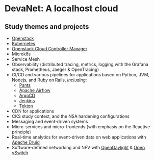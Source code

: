 # DevaNet: A localhost cloud

## Study themes and projects

- [Openstack](https://www.openstack.org/)
- [Kubernetes](https://kubernetes.io/)
- [Openstack Cloud Controller Manager](https://github.com/kubernetes/cloud-provider-openstack/blob/master/docs/openstack-cloud-controller-manager/using-openstack-cloud-controller-manager.md)
- [Microk8s](https://microk8s.io/)
- Service Mesh
- Observability (distributed tracing, metrics, logging with the Grafana stack, Prometheus, Jaeger & OpenTracing)
- CI/CD and various pipelines for applications based on Python, JVM, Nodejs, and Ruby on Rails, _including_:
  - [Pants](https://v1.pantsbuild.org/why_use_pants.html)
  - [Apache Airflow](https://airflow.apache.org/)
  - [ArgoCD](https://argo-cd.readthedocs.io/)
  - [Jenkins](https://www.jenkins.io/doc/)
  - [Tekton](https://tekton.dev/)
- CDN for applications
- CKS study context, and the NSA hardening configurations
- Messaging and event-driven systems
- Micro-services and micro-frontends (with emphasis on the Reactive principle)
- Real-time analytics for event-driven data on web applications with [Apache Druid](https://druid.apache.org/faq)
- Software-defined networking and NFV with [OpenDaylight](https://www.opendaylight.org/) & [Open vSwitch](https://www.openvswitch.org/)